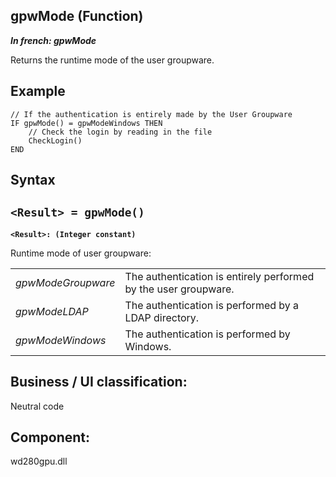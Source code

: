 
## gpwMode (Function)

***In french: gpwMode***



<a name="XUse"></a>
<a name="Use"></a>
<a name="description"></a>
Returns the runtime mode of the user groupware.


<a name="Example1"></a>
<a name="sample_code"></a>

## Example


```wl
// If the authentication is entirely made by the User Groupware
IF gpwMode() = gpwModeWindows THEN
	// Check the login by reading in the file
	CheckLogin()
END
```

<a name="XSYNTAX"></a>

## Syntax
<a name="SYNTAX1"></a>

`<Result> = gpwMode()`
---

**`<Result>: (Integer constant)`**

Runtime mode of user groupware: 


|   |   |
| --- | --- |
| *gpwModeGroupware* | The authentication is entirely performed by the user groupware. |
| *gpwModeLDAP* | The authentication is performed by a LDAP directory. |
| *gpwModeWindows* | The authentication is performed by Windows. |









<a name="XComponent"></a>

## Business / UI classification:
Neutral code
## Component:
wd280gpu.dll
